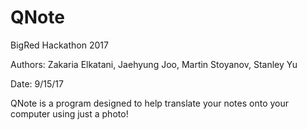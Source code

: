 # QNote

BigRed Hackathon 2017

Authors: Zakaria Elkatani, Jaehyung Joo, Martin Stoyanov, Stanley Yu

Date: 9/15/17

QNote is a program designed to help translate your notes onto your computer using just a photo!
